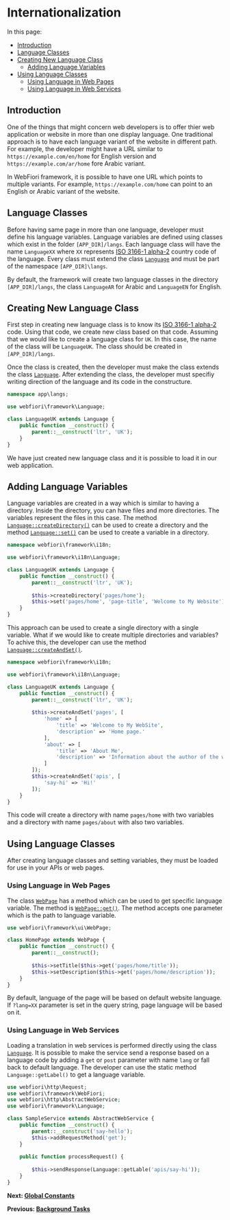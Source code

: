 # Internationalization

<meta name="description" content="Internationalization (i18n) is the process of preparing your application to be used in more than one language. This simple guide is used to help in understanding how to make your application adapt to many languages.">

In this page:
* [Introduction](#introducstion)
* [Language Classes](#language-classes)
* [Creating New Language Class](#creating-new-language-class)
  * [Adding Language Variables](#adding-language-variables)
* [Using Language Classes](#using-language-classes)
  * [Using Language in Web Pages](#using-language-in-web-pages)
  * [Using Language in Web Services](#using-language-in-web-services)

## Introduction

One of the things that might concern web developers is to offer thier web application or website in more than one display language. One traditional approach is to have each language variant of the website in different path. For example, the developer might have a URL similar to `https://example.com/en/home` for English version and `https://example.com/ar/home` fore Arabic variant. 

In WebFiori framework, it is possible to have one URL which points to multiple variants. For example, `https://example.com/home` can point to an English or Arabic variant of the website. 

## Language Classes

Before having same page in more than one language, developer must define his language variables. Language variables are defined using classes which exist in the folder `[APP_DIR]/langs`. Each language class will have the name `LanguageXX` where `XX` represents [ISO 3166-1 alpha-2](https://en.wikipedia.org/wiki/ISO_3166-1_alpha-2) country code of the language. Every class must extend the class [`Language`](https://webfiori.com/docs/webfiori/framework/Language) and must be part of the namespace `[APP_DIR]\langs`.

By default, the framework will create two language classes in the directory `[APP_DIR]/langs`, the class `LanguageAR` for Arabic and `LanguageEN` for English.

## Creating New Language Class

First step in creating new language class is to know its [ISO 3166-1 alpha-2](https://en.wikipedia.org/wiki/ISO_3166-1_alpha-2) code. Using that code, we create new class based on that code. Assuming that we would like to create a language class for `UK`. In this case, the name of the class will be `LanguageUK`. The class should be created in `[APP_DIR]/langs`.

Once the class is created, then the developer must make the class extends the class [`Language`](https://webfiori.com/docs/webfiori/framework/Language). After extending the class, the developer must specifiy writing direction of the language and its code in the constructure.

``` php
namespace app\langs;

use webfiori\framework\Language;

class LanguageUK extends Language {
    public function __construct() {
        parent::__construct('ltr', 'UK');
    }
}
```

We have just created new language class and it is possible to load it in our web application. 

## Adding Language Variables

Language variables are created in a way which is similar to having a directory. Inside the directory, you can have files and more directories. The variables represent the files in this case. The method [`Language::createDirectory()`](https://webfiori.com/docs/webfiori/framework/Language#createDirectory) can be used to create a directory and the method [`Language::set()`](https://webfiori.com/docs/webfiori/framework/Language#set) can be used to create a variable in a directory.

``` php 
namespace webfiori\framework\i18n;

use webfiori\framework\i18n\Language;

class LanguageUK extends Language {
    public function __construct() {
        parent::__construct('ltr', 'UK');
        
        $this->createDirectory('pages/home');
        $this->set('pages/home', 'page-title', 'Welcome to My Website');
    }
}
```

This approach can be used to create a single directory with a single variable. What if we would like to create multiple directories and variables? To achive this, the developer can use the method [`Language::createAndSet()`](https://webfiori.com/docs/webfiori/framework/Language#createAndSet).

``` php
namespace webfiori\framework\i18n;

use webfiori\framework\i18n\Language;

class LanguageUK extends Language {
    public function __construct() {
        parent::__construct('ltr', 'UK');
        
        $this->createAndSet('pages', [
            'home' => [
                'title' => 'Welcome to My WebSite',
                'description' => 'Home page.'
            ],
            'about' => [
                'title' => 'About Me',
                'description' => 'Information about the author of the website.'
            ]
        ]);
        $this->createAndSet('apis', [
            'say-hi' => 'Hi!'
        ]);
    }
}
```
This code will create a directory with name `pages/home` with two variables and a directory with name `pages/about` with also two variables.

## Using Language Classes

After creating language classes and setting variables, they must be loaded for use in your APIs or web pages.

### Using Language in Web Pages

The class [`WebPage`](https://webfiori.com/docs/webfiori/framework/ui/WebPage) has a method which can be used to get specific language variable. The method is [`WebPage::get()`](https://webfiori.com/docs/webfiori/framework/ui/WebPage#get). The method accepts one parameter which is the path to language variable.

``` php
use webfiori\framework\ui\WebPage;

class HomePage extends WebPage {
    public function __construct() {
        parent::__construct();
        
        $this->setTitle($this->get('pages/home/title'));
        $this->setDescription($this->get('pages/home/description'));
    }
}
```

By default, language of the page will be based on default website language. If `?lang=XX` parameter is set in the query string, page language will be based on it.

### Using Language in Web Services

Loading a translation in web services is performed directly using the class [`Language`](https://webfiori.com/docs/webfiori/framework/Language). It is possible to make the service send a response based on a language code by adding a `get` or `post` parameter with name `lang` or fall back to default language. The developer can use the static method `Language::getLabel()` to get a language variable.

``` php
use webfiori\http\Request;
use webfiori\framework\WebFiori;
use webfiori\http\AbstractWebService;
use webfiori\framework\Language;

class SampleService extends AbstractWebService {
    public function __construct() {
        parent::__construct('say-hello');
        $this->addRequestMethod('get');
    }
    
    public function processRequest() {
        
        $this->sendResponse(Language::getLable('apis/say-hi'));
    }
}
```

**Next: [Global Constants](learn/env-vars)**

**Previous: [Background Tasks](learn/background-tasks)**
